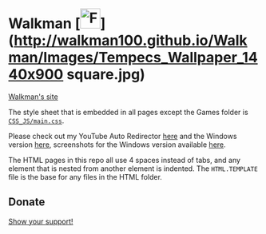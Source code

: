 Walkman [<img src="http://walkman100.github.io/Walkman/Images/Tempecs_Wallpaper_1440x900 square.jpg" title="Favicon used in my site" width="40" height="40" alt="Favicon used in my site">](http://walkman100.github.io/Walkman/Images/Tempecs_Wallpaper_1440x900 square.jpg)
=======

[Walkman's site](http://walkman100.github.com)

The style sheet that is embedded in all pages except the Games folder is [`CSS_JS/main.css`](http://walkman100.github.io/Walkman/CSS_JS/main.css).

Please check out my YouTube Auto Redirector [here](http://walkman100.github.io/Walkman/HTML/YTVL.html) and the Windows version [here](http://github.com/Walkman100/YTVL/releases/latest), screenshots for the Windows version available [here](http://walkman100.github.io/Walkman/HTML/YTVLWindowsScreenshots.html).

The HTML pages in this repo all use 4 spaces instead of tabs, and any element that is nested from another element is indented.
The `HTML.TEMPLATE` file is the base for any files in the HTML folder.

## Donate
[Show your support!](http://walkman100.github.io\Walkman\HTML\Donate.html)